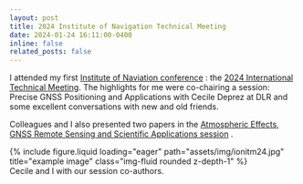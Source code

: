```yaml
---
layout: post
title: 2024 Institute of Navigation Technical Meeting
date: 2024-01-24 16:11:00-0400
inline: false
related_posts: false
---
```


I attended my first <a href="https://www.ion.org/">Institute of Naviation conference</a> : the <a href="https://www.ion.org/">2024 International Technical Meeting</a>.  The highlights for me were co-chairing a session: Precise GNSS Positioning and Applications with Cecile Deprez at DLR and some excellent conversations with new and old friends.

Colleagues and I also presented two papers in the <a href="https://www.ion.org/itm/sessions.cfm?sessionID=1660#">Atmospheric Effects, GNSS Remote Sensing and Scientific Applications session</a> .  

<div class="row">
    <div class="col-sm mt-3 mt-md-0">
        {% include figure.liquid loading="eager" path="assets/img/ionitm24.jpg" title="example image" class="img-fluid rounded z-depth-1" %}
    </div>
</div>
<div class="caption">
    Cecile and I with our session co-authors.
</div>


